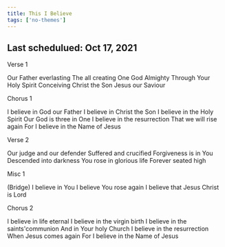 ```yaml
---
title: This I Believe
tags: ['no-themes']
---
```


## Last schedulued: Oct 17, 2021          

Verse 1

Our Father everlasting
The all creating One
God Almighty
Through Your Holy Spirit
Conceiving Christ the Son
Jesus our Saviour

Chorus 1

I believe in God our Father
I believe in Christ the Son
I believe in the Holy Spirit
Our God is three in One
I believe in the resurrection
That we will rise again
For I believe in the Name of Jesus

Verse 2

Our judge and our defender
Suffered and crucified
Forgiveness is in You
Descended into darkness
You rose in glorious life
Forever seated high

Misc 1

(Bridge)
I believe in You
I believe You rose again
I believe that Jesus Christ is Lord

Chorus 2

I believe in life eternal
I believe in the virgin birth
I believe in the saints'communion
And in Your holy Church
I believe in the resurrection
When Jesus comes again
For I believe in the Name of Jesus
